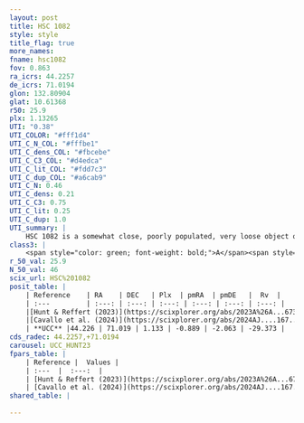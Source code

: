 ```yaml
---
layout: post
title: HSC 1082
style: style
title_flag: true
more_names: 
fname: hsc1082
fov: 0.863
ra_icrs: 44.2257
de_icrs: 71.0194
glon: 132.80904
glat: 10.61368
r50: 25.9
plx: 1.13265
UTI: "0.38"
UTI_COLOR: "#fff1d4"
UTI_C_N_COL: "#fffbe1"
UTI_C_dens_COL: "#fbcebe"
UTI_C_C3_COL: "#d4edca"
UTI_C_lit_COL: "#fdd7c3"
UTI_C_dup_COL: "#a6cab9"
UTI_C_N: 0.46
UTI_C_dens: 0.21
UTI_C_C3: 0.75
UTI_C_lit: 0.25
UTI_C_dup: 1.0
UTI_summary: |
    HSC 1082 is a somewhat close, poorly populated, very loose object of high C3 quality. It was recently reported in the literature.
class3: |
    <span style="color: green; font-weight: bold;">A</span><span style="color: #FFC300; font-weight: bold;">B</span>
r_50_val: 25.9
N_50_val: 46
scix_url: HSC%201082
posit_table: |
    | Reference    | RA    | DEC   | Plx  | pmRA  | pmDE   |  Rv  |
    | :---         | :---: | :---: | :---: | :---: | :---: | :---: |
    |[Hunt & Reffert (2023)](https://scixplorer.org/abs/2023A%26A...673A.114H) | 44.384 | 70.984 | 1.12 | -0.972 | -2.074 | -19.786 |
    |[Cavallo et al. (2024)](https://scixplorer.org/abs/2024AJ....167...12C) | 43.752 | 71.056 | 1.126 | -- | -- | -- |
    | **UCC** |44.226 | 71.019 | 1.133 | -0.889 | -2.063 | -29.373 | 
cds_radec: 44.2257,+71.0194
carousel: UCC_HUNT23
fpars_table: |
    | Reference |  Values |
    | :---  |  :---:  |
    | [Hunt & Reffert (2023)](https://scixplorer.org/abs/2023A%26A...673A.114H) | `AV50=0.965, diffAV50=1.273, MOD50=9.645, logAge50=7.006` |
    | [Cavallo et al. (2024)](https://scixplorer.org/abs/2024AJ....167...12C) | `AV50=1.12, dMod50=10.04, logAge50=6.83, [Fe/H]50=0.06` |
shared_table: |
    
---
```

